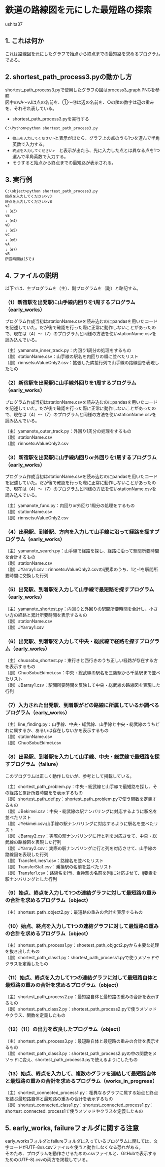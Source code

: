 # 鉄道の路線図を元にした最短路の探索

ushita37  

## 1. これは何か

これは路線図を元にしたグラフで始点から終点までの最短路を求めるプログラムである。  

## 2. shortest_path_process3.pyの動かし方
shortest_path_process3.pyで使用したグラフの図はprocess3_graph.PNGを参照  
図中のvA～vJは点の名前を、①～⑭は辺の名前を、○の隣の数字は辺の重みを、それぞれ表している。  

- shortest_path_process3.pyを実行する

```
C:\Python>python shortest_path_process3.py 
```
- `始点を入力してください>`と表示が出たら、グラフ上の点のうち1つを選んで半角英数で入力する。
- `終点を入力してください>`　と表示が出たら、先に入力した点とは異なる点を1つ選んで半角英数で入力する。
- そうすると始点から終点までの最短路が表示される。

## 3. 実行例

```
C:\object>python shortest_path_process3.py 
始点を入力してください>vJ
終点を入力してください>vB
vJ
↓（e3）
vE
↓（e4）
vD
↓（e5）
vC
↓（e6）
vA
↓（e7）
vB
所要時間は15です
```



## 4. ファイルの説明

以下では、主プログラムを（主）、副プログラムを（副）と略記する。

### （1）新宿駅を出発駅に山手線内回りを1周するプログラム（early_works）
プログラム作成当初はstationName.csvを読み込むのにpandasを用いたコードを記述していた。だが後で確認を行った際に正常に動作しないことがあったので、現在は（4）～（7）のプログラムと同様の方法を使いstationName.csvを読み込んでいる。  

（主）yamanote_inner_track.py：内回り1周分の処理をするもの  
（副）stationName.csv：山手線の駅名を内回りの順に並べたリスト  
（副）rinnsetsuValueOnly2.csv：拡張した隣接行列で山手線の路線図を表現したもの  

### （2）新宿駅を出発駅に山手線外回りを1周するプログラム（early_works）
プログラム作成当初はstationName.csvを読み込むのにpandasを用いたコードを記述していた。だが後で確認を行った際に正常に動作しないことがあったので、現在は（4）～（7）のプログラムと同様の方法を使いstationName.csvを読み込んでいる。  

（主）yamanote_outer_track.py：外回り1周分の処理をするもの  
（副）stationName.csv  
（副）rinnsetsuValueOnly2.csv  

### （3）新宿駅を出発駅に山手線内回りor外回りを1周するプログラム（early_works）
プログラム作成当初はstationName.csvを読み込むのにpandasを用いたコードを記述していた。だが後で確認を行った際に正常に動作しないことがあったので、現在は（4）～（7）のプログラムと同様の方法を使いstationName.csvを読み込んでいる。  

（主）yamanote_func.py：内回りor外回り1周分の処理をするもの  
（副）stationName.csv  
（副）rinnsetsuValueOnly2.csv  

### （4）出発駅、到着駅、方向を入力して山手線に沿って経路を探すプログラム（early_works）

（主）yamanote_search.py：山手線で経路を探し、経路に沿って駅間所要時間を合計するもの  
（副）stationName.csv  
（副）JYarray1.csv：rinnsetsuValueOnly2.csvのij要素のうち、1と-1を駅間所要時間に交換した行列  

### （5）出発駅、到着駅を入力して山手線で最短路を探すプログラム（early_works）

（主）yamanote_shortest.py：内回りと外回りの駅間所要時間を合計し、小さい方の経路と累計所要時間を表示するもの  
（副）stationName.csv  
（副）JYarray1.csv  

### （6）出発駅、到着駅を入力して中央・総武線で経路を探すプログラム（early_works）

（主）chuosobu_shortest.py：東行きと西行きのうち正しい経路が存在する方を表示するもの  
（副）ChuoSobuEkimei.csv：中央・総武線の駅名を三鷹駅から千葉駅まで並べたリスト  
（副）JBarray1.csv：駅間所要時間を反映して中央・総武線の路線図を表現した行列  

### （7）入力された出発駅、到着駅がどの路線に所属しているか調べるプログラム（early_works）

（主）line_finding.py：山手線、中央・総武線、山手線と中央・総武線のうちどれに属するか、あるいは存在しないかを表示するもの  
（副）stationName.csv  
（副）ChuoSobuEkimei.csv  

### （8）出発駅、到着駅を入力して山手線、中央・総武線で最短路を探すプログラム（failure）
このプログラムは正しく動作しないが、参考として掲載している。  

（主）shortest_path_problem.py：中央・総武線と山手線で最短路を探し、その経路と累計所要時間をを表示するもの  
（副）shortest_path_def.py：shortest_path_problem.pyで使う関数を定義するもの  
（副）JBekimei.csv：中央・総武線の駅ナンバリングに対応するように駅名を並べたリスト  
（副）JYekimei.csv:山手線の駅ナンバリングに対応するように駅名を並べたリスト  
（副）JBarray2.csv：実際の駅ナンバリングに行と列を対応させて、中央・総武線の路線図を表現した行列  
（副）JYarray2.csv：実際の駅ナンバリングに行と列を対応させて、山手線の路線図を表現した行列  
（副）TransferLines1.csv：路線名を並べたリスト  
（副）TransferSta1.csv：乗換駅の名前を並べたリスト  
（副）Transfer1.csv：路線名を行i、乗換駅の名前を列jに対応させて、ij要素を駅ナンバリングとした行列  

### （9）始点、終点を入力して1つの連結グラフに対して最短路の重みの合計を求めるプログラム（object）

（主）shortest_path_object2.py：最短路の重みの合計を表示するもの  

### （10）始点、終点を入力して1つの連結グラフに対して最短路の重みの合計を求めるプログラム（object）

（主）shortest_path_process1.py：shoetest_path_objgct2.pyから主要な処理を抜き出したもの  
（副）shortest_path_class1.py：shortest_path_process1.pyで使うメソッドやクラスを定義したもの  

### （11）始点、終点を入力して1つの連結グラフに対して最短路自体と最短路の重みの合計を求めるプログラム（object）

（主）shortest_path_process2.py：最短路自体と最短路の重みの合計を表示するもの  
（副）shortest_path_class2.py：shortest_path_process2.pyで使うメソッドやクラス、関数を定義したもの  

### （12）（11）の出力を改良したプログラム（object）
（主）shortest_path_process3.py：最短路自体と最短路の重みの合計を表示するもの  
（副）shortest_path_class3.py：shortest_path_process2.pyの中の関数をメソッドに変え、shortest_path_process3.pyで使えるようにしたもの  

### （13）始点、終点を入力して、複数のグラフを連結して最短路自体と最短路の重みの合計を求めるプログラム（works_in_progress）

（主）shortest_connected_process1.py：相異なるグラフに属する始点と終点を結ぶ最短路自体と最短路の重みの合計を表示するもの  
（副）shortest_connected_class1.py：shortest_connected_process1.py：shortest_connected_process1で使うメソッドやクラスを定義したもの  


## 5. early_works, failureフォルダに関する注意
early_worksフォルダとfailureフォルダに入っているプログラムに関しては、文字コードがUTF-8の.csvファイルを使うと動作しなくなる恐れがある。  
そのため、プログラムを動作させるための.csvファイルと、GitHubで表示するための(UTF-8).csvの両方を掲載している。